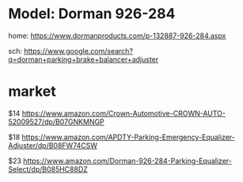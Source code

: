 # Model: Dorman 926-284
home: https://www.dormanproducts.com/p-132887-926-284.aspx

sch: https://www.google.com/search?q=dorman+parking+brake+balancer+adjuster


# market
$14 https://www.amazon.com/Crown-Automotive-CROWN-AUTO-52009527/dp/B07GNKMNGP

$18 https://www.amazon.com/APDTY-Parking-Emergency-Equalizer-Adjuster/dp/B08FW74CSW

$23 https://www.amazon.com/Dorman-926-284-Parking-Equalizer-Select/dp/B085HC88DZ
